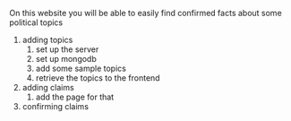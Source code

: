 On this website you will be able to easily find confirmed facts about some political topics


1. adding topics
    1. set up the server
    2. set up mongodb
    3. add some sample topics
    4. retrieve the topics to the frontend
2. adding claims
    1. add the page for that
3. confirming claims